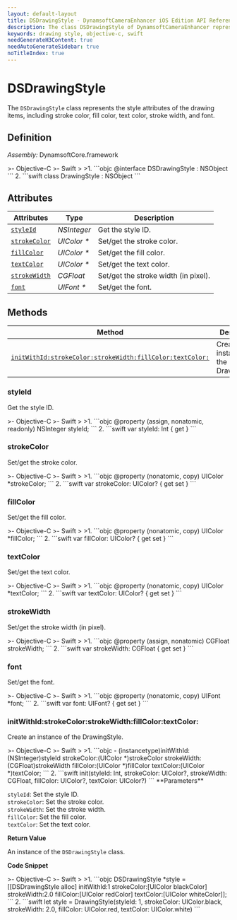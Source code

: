 ```yaml
---
layout: default-layout
title: DSDrawingStyle - DynamsoftCameraEnhancer iOS Edition API Reference
description: The class DSDrawingStyle of DynamsoftCameraEnhancer represents the style attributes of the drawing items, including stroke color, fill color, text color, stroke width, and font.
keywords: drawing style, objective-c, swift
needGenerateH3Content: true
needAutoGenerateSidebar: true
noTitleIndex: true
---
```


# DSDrawingStyle

The `DSDrawingStyle` class represents the style attributes of the drawing items, including stroke color, fill color, text color, stroke width, and font.

## Definition

*Assembly:* DynamsoftCore.framework

<div class="sample-code-prefix"></div>
>- Objective-C
>- Swift
>
>1. 
```objc
@interface DSDrawingStyle : NSObject
```
2. 
```swift
class DrawingStyle : NSObject
```

## Attributes

| Attributes | Type | Description |
| ---------- | ---- | ----------- |
| [`styleId`](#styleid) | *NSInteger* |Get the style ID. |
| [`strokeColor`](#strokecolor) | *UIColor \** | Set/get the stroke color. |
| [`fillColor`](#fillcolor) | *UIColor \** | Set/get the fill color. |
| [`textColor`](#textcolor) | *UIColor \** | Set/get the text color. |
| [`strokeWidth`](#strokewidth) | *CGFloat* | Set/get the stroke width (in pixel). |
| [`font`](#font) | *UIFont \** | Set/get the font. |

## Methods

| Method | Description |
|------- |-------------|
| [`initWithId:strokeColor:strokeWidth:fillColor:textColor:`](#initwithidstrokecolorstrokewidthfillcolortextcolor) | Create an instance of the DrawingStyle. |

### styleId

Get the style ID.

<div class="sample-code-prefix"></div>
>- Objective-C
>- Swift
>
>1. 
```objc
@property (assign, nonatomic, readonly) NSInteger styleId;
```
2. 
```swift
var styleId: Int { get }
```

### strokeColor

Set/get the stroke color.

<div class="sample-code-prefix"></div>
>- Objective-C
>- Swift
>
>1. 
```objc
@property (nonatomic, copy) UIColor *strokeColor;
```
2. 
```swift
var strokeColor: UIColor? { get set }
```

### fillColor

Set/get the fill color.

<div class="sample-code-prefix"></div>
>- Objective-C
>- Swift
>
>1. 
```objc
@property (nonatomic, copy) UIColor *fillColor;
```
2. 
```swift
var fillColor: UIColor? { get set }
```

### textColor

Set/get the text color.

<div class="sample-code-prefix"></div>
>- Objective-C
>- Swift
>
>1. 
```objc
@property (nonatomic, copy) UIColor *textColor;
```
2. 
```swift
var textColor: UIColor? { get set }
```

### strokeWidth

Set/get the stroke width (in pixel).

<div class="sample-code-prefix"></div>
>- Objective-C
>- Swift
>
>1. 
```objc
@property (assign, nonatomic) CGFloat strokeWidth;
```
2. 
```swift
var strokeWidth: CGFloat { get set }
```

### font

Set/get the font.

<div class="sample-code-prefix"></div>
>- Objective-C
>- Swift
>
>1. 
```objc
@property (nonatomic, copy) UIFont *font;
```
2. 
```swift
var font: UIFont? { get set }
```

### initWithId:strokeColor:strokeWidth:fillColor:textColor:

Create an instance of the DrawingStyle.

<div class="sample-code-prefix"></div>
>- Objective-C
>- Swift
>
>1. 
```objc
- (instancetype)initWithId:(NSInteger)styleId strokeColor:(UIColor *)strokeColor strokeWidth:(CGFloat)strokeWidth fillColor:(UIColor *)fillColor textColor:(UIColor *)textColor;
```
2. 
```swift
init(styleId: Int, strokeColor: UIColor?, strokeWidth: CGFloat, fillColor: UIColor?, textColor: UIColor?)
```
**Parameters**

`styleId`: Set the style ID.  
`strokeColor`: Set the stroke color.  
`strokeWidth`: Set the stroke width.  
`fillColor`: Set the fill color.  
`textColor`: Set the text color.  

**Return Value**

An instance of the `DSDrawingStyle` class.

**Code Snippet**

<div class="sample-code-prefix"></div>
>- Objective-C
>- Swift
>
>1. 
```objc
DSDrawingStyle *style = [[DSDrawingStyle alloc] initWithId:1 strokeColor:[UIColor blackColor] strokeWidth:2.0 fillColor:[UIColor redColor] textColor:[UIColor whiteColor]];
```
2. 
```swift
let style = DrawingStyle(styleId: 1, strokeColor: UIColor.black, strokeWidth: 2.0, fillColor: UIColor.red, textColor: UIColor.white)
```
